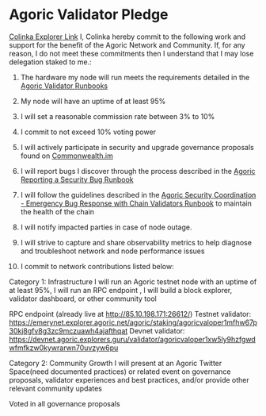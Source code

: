 # Agoric Validator Pledge
[Colinka Explorer Link](https://main.explorer.agoric.net/validator/agoricvaloper1llcs6xwp6gdv4t2krmyupfjjr0xyuwk9npyhzs)
I, Colinka hereby commit to the following work and support for the benefit of the Agoric Network and Community. If, for any reason, I do not meet these commitments then I understand that I may lose delegation staked to me.:

1. The hardware my node will run meets the requirements detailed in the [Agoric Validator Runbooks](https://github.com/Agoric/agoric-sdk/wiki/Runbook%...)

2. My node will have an uptime of at least 95%

3. I will set a reasonable commission rate between 3% to 10%

4. I commit to not exceed 10% voting power

5. I will actively participate in security and upgrade governance proposals found on [Commonwealth.im](https://commonwealth.im/agoric)

6. I will report bugs I discover through the process described in the [Agoric Reporting a Security Bug Runbook](https://github.com/Agoric/agoric-sdk/wiki/Runbook%...)

7. I will follow the guidelines described in the [Agoric Security Coordination - Emergency Bug Response with Chain Validators Runbook](https://github.com/Agoric/agoric-sdk/wiki/Runbook%...) to maintain the health of the chain

8. I will notify impacted parties in case of node outage.

9. I will strive to capture and share observability metrics to help diagnose and troubleshoot network and node performance issues

10. I commit to network contributions listed below:

Category 1: Infrastructure
I will run an Agoric testnet node with an uptime of at least 95%, I will run an RPC endpoint , I will build a block explorer, validator dashboard, or other community tool

RPC endpoint (already live at http://85.10.198.171:26612/)
Testnet validator: https://emerynet.explorer.agoric.net/agoric/staking/agoricvaloper1mfhw67p30kj8gfv8g3zc9mczuawh4ajafthqat
Devnet validator: https://devnet.agoric.explorers.guru/validator/agoricvaloper1xw5ly9hzfgwdwfmfkzw0kywrarwn70uvzyw6pu

Category 2: Community Growth
I will present at an Agoric Twitter Space(need documented practices) or related event on governance proposals, validator experiences and best practices, and/or provide other relevant community updates‌ 

Voted in all governance proposals
